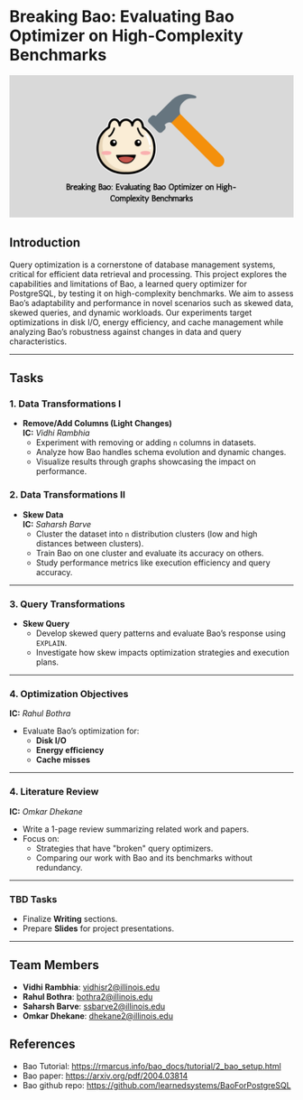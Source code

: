 # Breaking Bao: Evaluating Bao Optimizer on High-Complexity Benchmarks  

![Breaking Bao Banner](./docs/breakingbao-readme-banner.png)
## Introduction  
Query optimization is a cornerstone of database management systems, critical for efficient data retrieval and processing. This project explores the capabilities and limitations of Bao, a learned query optimizer for PostgreSQL, by testing it on high-complexity benchmarks. We aim to assess Bao’s adaptability and performance in novel scenarios such as skewed data, skewed queries, and dynamic workloads. Our experiments target optimizations in disk I/O, energy efficiency, and cache management while analyzing Bao’s robustness against changes in data and query characteristics.

---

## Tasks  

### **1. Data Transformations I**  
- **Remove/Add Columns (Light Changes)**  
  **IC:** *Vidhi Rambhia*  
  - Experiment with removing or adding `n` columns in datasets.  
  - Analyze how Bao handles schema evolution and dynamic changes.  
  - Visualize results through graphs showcasing the impact on performance.

### **2. Data Transformations II**  
- **Skew Data**  
  **IC:** *Saharsh Barve*  
  - Cluster the dataset into `n` distribution clusters (low and high distances between clusters).  
  - Train Bao on one cluster and evaluate its accuracy on others.  
  - Study performance metrics like execution efficiency and query accuracy.  

---

### **3. Query Transformations**  
- **Skew Query**  
  - Develop skewed query patterns and evaluate Bao’s response using `EXPLAIN`.  
  - Investigate how skew impacts optimization strategies and execution plans.

---

### **4. Optimization Objectives**  
**IC:** *Rahul Bothra*  
- Evaluate Bao’s optimization for:  
  - **Disk I/O**  
  - **Energy efficiency**  
  - **Cache misses**  

---

### **4. Literature Review**  
**IC:** *Omkar Dhekane*  
- Write a 1-page review summarizing related work and papers.  
- Focus on:  
  - Strategies that have "broken" query optimizers.  
  - Comparing our work with Bao and its benchmarks without redundancy.  

---

### **TBD Tasks**  
- Finalize **Writing** sections.  
- Prepare **Slides** for project presentations.  

---

## Team Members  

- **Vidhi Rambhia**: vidhisr2@illinois.edu  
- **Rahul Bothra**: bothra2@illinois.edu  
- **Saharsh Barve**: ssbarve2@illinois.edu  
- **Omkar Dhekane**: dhekane2@illinois.edu  

## References
- Bao Tutorial: https://rmarcus.info/bao_docs/tutorial/2_bao_setup.html
- Bao paper: https://arxiv.org/pdf/2004.03814
- Bao github repo: https://github.com/learnedsystems/BaoForPostgreSQL

